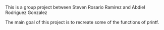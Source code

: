 This is a group project between Steven Rosario Ramirez and Abdiel Rodriguez Gonzalez

The main goal of this project is to recreate some of the functions of printf.
